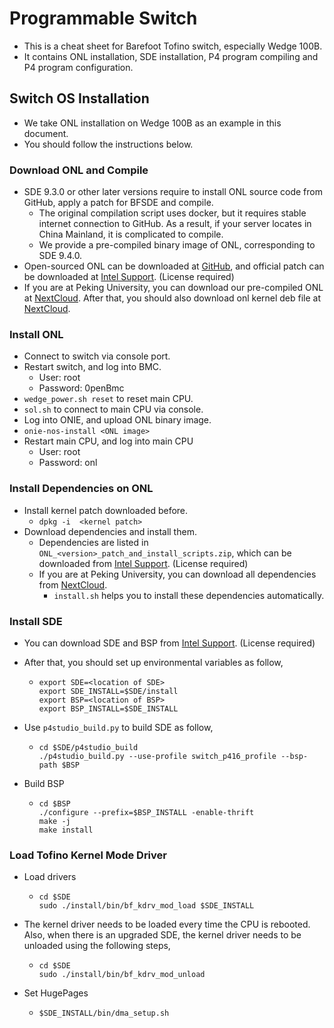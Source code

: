 # Programmable Switch

- This is a cheat sheet for Barefoot Tofino switch, especially Wedge 100B.
- It contains ONL installation, SDE installation, P4 program compiling and P4 program configuration.

## Switch OS Installation

- We take ONL installation on Wedge 100B as an example in this document.
- You should follow the instructions below.

### Download ONL and Compile

- SDE 9.3.0 or other later versions require to install ONL source code from GitHub, apply a patch for BFSDE and compile.
  - The original compilation script uses docker, but it requires stable internet connection to GitHub. As a result, if your server locates in China Mainland, it is complicated to compile.
  - We provide a pre-compiled binary image of ONL, corresponding to SDE 9.4.0.
- Open-sourced ONL can be downloaded at [GitHub](https://github.com/opencomputeproject/OpenNetworkLinux), and official patch can be downloaded at [Intel Support](https://www.intel.com/content/www/us/en/secure/design/confidential/products-and-solutions/networking-and-io/programmable-ethernet-switch-products/p4-suite/p4-studio.html?wapkw=p4+studio&s=Newest). (License required)
- If you are at Peking University, you can download our pre-compiled ONL at [NextCloud](http://p40.server.zhengnq.com:8080/s/d4nBbqy2R2eL3rX). After that, you should also download onl kernel deb file at [NextCloud](http://p40.server.zhengnq.com:8080/s/Wwwq6mgYZmSYGgP).

### Install ONL

- Connect to switch via console port.
- Restart switch, and log into BMC.
  - User: root
  - Password: 0penBmc
- `wedge_power.sh reset` to reset main CPU.
- `sol.sh` to connect to main CPU via console.
- Log into ONIE, and upload ONL binary image.
- `onie-nos-install <ONL image>`
- Restart main CPU, and log into main CPU
  - User: root
  - Password: onl

### Install Dependencies on ONL

- Install kernel patch downloaded before.
  - `dpkg -i  <kernel patch>`
- Download dependencies and install them.
  - Dependencies are listed in `ONL_<version>_patch_and_install_scripts.zip`, which can be downloaded from [Intel Support](https://www.intel.com/content/www/us/en/secure/design/confidential/products-and-solutions/networking-and-io/programmable-ethernet-switch-products/p4-suite/p4-studio.html?wapkw=p4+studio&s=Newest). (License required)
  - If you are at Peking University, you can download all dependencies from [NextCloud](http://p40.server.zhengnq.com:8080/s/jXQN9a6ec7CLGHX).
    - `install.sh` helps you to install these dependencies automatically.

### Install SDE

- You can download SDE and BSP from [Intel Support](https://www.intel.com/content/www/us/en/secure/design/confidential/products-and-solutions/networking-and-io/programmable-ethernet-switch-products/p4-suite/p4-studio.html?wapkw=p4+studio&s=Newest). (License required)

- After that, you should set up environmental variables as follow,

  - ```
    export SDE=<location of SDE>
    export SDE_INSTALL=$SDE/install
    export BSP=<location of BSP>
    export BSP_INSTALL=$SDE_INSTALL
    ```

- Use `p4studio_build.py` to build SDE as follow,

  - ```
    cd $SDE/p4studio_build
    ./p4studio_build.py --use-profile switch_p416_profile --bsp-path $BSP
    ```

- Build BSP

  - ```
    cd $BSP
    ./configure --prefix=$BSP_INSTALL -enable-thrift
    make -j
    make install
    ```

### Load Tofino Kernel Mode Driver

- Load drivers

  - ```
    cd $SDE
    sudo ./install/bin/bf_kdrv_mod_load $SDE_INSTALL
    ```

- The kernel driver needs to be loaded every time the CPU is rebooted. Also, when there is an upgraded SDE, the kernel driver needs to be unloaded using the following steps,

  - ```
    cd $SDE
    sudo ./install/bin/bf_kdrv_mod_unload
    ```

- Set HugePages

  - ```
    $SDE_INSTALL/bin/dma_setup.sh
    ```



